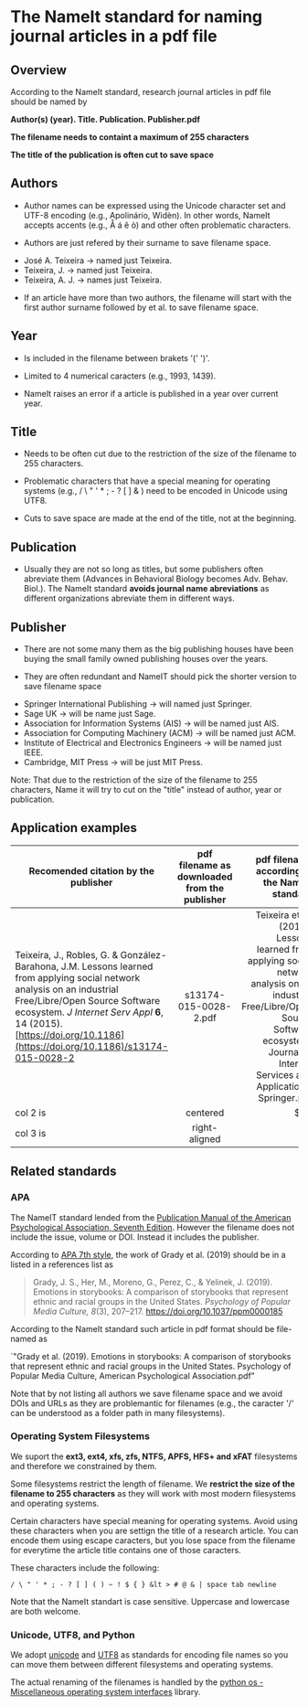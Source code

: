 # The NameIt standard for naming journal articles in a pdf file

## Overview 

According to the NameIt standard, research journal articles in pdf file should be named by 

**Author(s) (year). Title. Publication. Publisher.pdf** 

**The filename needs to containt a maximum of 255 characters**

**The title of the publication is often cut to save space** 

## Authors 

* Author names can be expressed using the Unicode character set and UTF-8 encoding (e.g., Apolinário, Widèn). In other words, NameIt accepts accents (e.g., Å á ê ò) and other often problematic characters. 

* Authors are just refered by their surname to save filename space.
 
- José A. Teixeira -> named just Teixeira. 
- Teixeira, J. -> named just Teixeira.
- Teixeira, A. J. -> names just Teixeira. 

* If an article have more than two authors, the filename will start with the first author surname followed by et al. to save filename space.

## Year 

* Is included in the filename between brakets '(' ')'.

* Limited to 4 numerical caracters (e.g., 1993, 1439).

* NameIt raises an error if a article is published in a year over current year. 

## Title 

* Needs to be often cut due to the restriction of the size of the filename to 255 characters.

* Problematic characters that have a special meaning for operating systems (e.g., / \ " ' * ; - ? [ ] & ) need to be encoded in Unicode using UTF8.

* Cuts to save space are made at the end of the title, not at the beginning.  

## Publication 

* Usually they are not so long as titles, but some publishers often abreviate them (Advances in Behavioral Biology 	becomes Adv. Behav. Biol.).  The NameIt standard **avoids journal name abreviations** as different
  organizations abreviate them in different ways. 

## Publisher 

* There are not some many them as the big publishing houses have been buying the small family owned publishing houses over the years.

* They are often redundant and NameIT should pick the shorter version to save filename space

- Springer International Publishing -> will named just Springer.
- Sage UK -> will be name just Sage.
- Association for Information Systems (AIS) -> will be named just AIS.
- Association for Computing Machinery (ACM) -> will be named just ACM.
- Institute of Electrical and Electronics Engineers -> will be named just IEEE.
- Cambridge, MIT Press  -> will be just MIT Press. 

Note: That due to the restriction of the size of the filename to 255 characters, Name it will try to cut on the "title" instead of author, year or publication. 

## Application examples 

| Recomended citation by the publisher   |      pdf filename as downloaded from the publisher     |  pdf filename according to the NameIt standard |
|----------|:-------------:|------:|
| Teixeira, J., Robles, G. & González-Barahona, J.M. Lessons learned from applying social network analysis on an industrial Free/Libre/Open Source Software ecosystem. *J Internet Serv Appl* **6**, 14 (2015). [https://doi.org/10.1186](https://doi.org/10.1186)/s13174-015-0028-2 |  s13174-015-0028-2.pdf | Teixeira et al. (2015). Lessons learned from applying social network analysis on an industrial Free/Libre/Open Source Software ecosystem. Journal of Internet Services and Applications. Springer.pdf |
| col 2 is |    centered   |   $12 |
| col 3 is | right-aligned |    $1 |






## Related standards 

### APA

The NameIT standard lended from the [Publication Manual of the American Psychological Association, Seventh Edition](https://apastyle.apa.org/products/publication-manual-7th-edition). However the filename does not include the issue, volume or DOI. Instead it includes the publisher. 

According to [APA 7th style](https://apastyle.apa.org/style-grammar-guidelines/references/examples/journal-article-references), the work of Grady et al. (2019) should be in a listed in a references list as 

>Grady, J. S., Her, M., Moreno, G., Perez, C., & Yelinek, J. (2019). Emotions in storybooks: A comparison of storybooks that represent ethnic and racial groups in the United States. *Psychology of Popular Media Culture, 8*(3), 207–217. https://doi.org/10.1037/ppm0000185

According to the NameIt standard such article in pdf format should be file-named as 

`"Grady et al. (2019). Emotions in storybooks: A comparison of storybooks that represent ethnic and racial groups in the United States. Psychology of Popular Media Culture, American Psychological Association.pdf"

Note that by not listing all authors we save filename space and we avoid DOIs and URLs as they are problemantic for filenames (e.g., the caracter '/'  can be understood as a folder path in many filesystems). 

### Operating System Filesystems 

We suport the **ext3, ext4, xfs, zfs, NTFS, APFS, HFS+ and xFAT** filesystems and therefore we constrained by them. 

Some filesystems restrict the length of filename. We **restrict the size of the filename to 255 characters** as they will work with most modern filesystems and operating systems. 

Certain characters have special meaning for operating systems. Avoid using these characters when you are settign the title of a research article. You can encode them using escape caracters, but you lose space from the filename for everytime the article title contains one of those caracters. 

These characters include the following:

 `/ \ " ' * ; - ? [ ] ( ) ~ ! $ { } &lt > # @ & | space tab newline`

Note that the NameIt standart is case sensitive. Uppercase and lowercase are both welcome. 

###  Unicode, UTF8, and Python

We adopt [unicode](https://home.unicode.org/) and [UTF8](https://en.wikipedia.org/wiki/UTF-8) as standards for encoding file names so you can move them between different filesystems and operating systems. 

The actual renaming of the filenames is handled by the [python os - Miscellaneous operating system interfaces](https://docs.python.org/3/library/os.html) library. 









